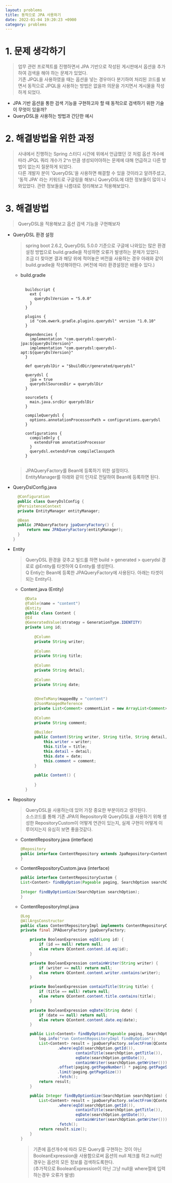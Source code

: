 ```yaml
---
layout: problems 
title: 동적으로 JPA 사용하기 
date: 2022-01-04 19:20:23 +0900 
category: problems
---
```

# 1. 문제 생각하기
> 업무 관련 프로젝트를 진행하면서 JPA 기반으로 작성된 게시판에서 옵션을 추가하여 검색을 해야 하는 문제가 있었다.  
> 기존 JPQL을 사용하였을 때는 옵션을 넣는 경우마다 분기하여 처리된 코드를 보면서 
> 동적으로 JPQL을 사용하는 방법은 없을까 의문을 가지면서 게시물을 작성하게 되었다.

+ JPA 기반 옵션을 통한 검색 기능을 구현하고자 할 때 동적으로 검색하기 위한 기술이 무엇이 있을까?
+ QueryDSL을 사용하는 방법과 간단한 예시

# 2. 해결방법을 위한 과정

> 사내에서 진행하는 Spring 스터디 시간에 위에서 언급했던 것 처럼 옵션 개수에 따라 JPQL 쿼리 개수가 2^n 만큼 생성되어야하는 문제에 대해 언급하고 다른 방법이 없는지 질문하게 되었다.  
> 다른 개발자 분이 'QueryDSL'을 사용하면 해결할 수 있을 것이라고 알려주셨고,
> '동적 JPA' 라는 키워드로 구글링을 해보니 QueryDSL에 대한 정보들이 많이 나와있었다.
> 관련 정보들을 나름대로 정리해보고 적용해보았다.

# 3. 해결방법

> QueryDSL을 적용해보고 옵션 검색 기능을 구현해보자

+ QueryDSL 환경 설정
  > spring boot 2.6.2, QueryDSL 5.0.0 기준으로 구글에 나와있는 많은 환경 설정 방법으로 build.gradle을 작성하면 오류가 발생하는 문제가 있었다.  
  > 조금 더 찾아본 결과 해당 위에 적어놓은 버전을 사용하는 경우 아래와 같이 build.gradle을 작성해야한다. (버전에 따라 환경설정은 바뀔수 있다.)

  + build.gradle
    <pre>
      <code>
      buildscript {
        ext {
          queryDslVersion = "5.0.0"
        }
      }
  
      plugins {
        id "com.ewerk.gradle.plugins.querydsl" version "1.0.10"
      }
  
      dependencies {
        implementation "com.querydsl:querydsl-jpa:${queryDslVersion}"
        implementation "com.querydsl:querydsl-apt:${queryDslVersion}"
      }
  
      def querydslDir = "$buildDir/generated/querydsl"
  
      querydsl {
        jpa = true
        querydslSourcesDir = querydslDir
      }
  
      sourceSets {
        main.java.srcDir querydslDir
      }
  
      compileQuerydsl {
        options.annotationProcessorPath = configurations.querydsl
      }
  
      configurations {
        compileOnly {
          extendsFrom annotationProcessor
        }
        querydsl.extendsFrom compileClasspath
      }
      </code>
    </pre>

  > JPAQueryFactory를 Bean에 등록하기 위한 설정이다.  
  > EntityManager를 아래와 같이 인자로 전달하여 Bean에 등록하면 된다.
  
+ QueryDslConfig.java
    
    ```java
      @Configuration
      public class QueryDslConfig {
      @PersistenceContext
      private EntityManager entityManager;
  
      @Bean
      public JPAQueryFactory jpaQueryFactory() {
          return new JPAQueryFactory(entityManager);
      }
    }
    ```
  
+ Entity
  > QueryDSL 환경을 갖추고 빌드를 하면 build > generated > querydsl 경로로 @Entity를 타겟하여 Q Entity를 생성한다.  
  > Q Entiy는 Bean에 등록한 JPAQueryFactory에 사용된다. 아래는 타겟이되는 Entity다.
  
  + Content.java (Entity)
    ```java
      @Data
      @Table(name = "content")
      @Entity
      public class Content {
      @Id
      @GeneratedValue(strategy = GenerationType.IDENTITY)
      private Long id;
      
          @Column
          private String writer;
      
          @Column
          private String title;
      
          @Column
          private String detail;
      
          @Column
          private String date;
      
      
          @OneToMany(mappedBy = "content")
          @JsonManagedReference
          private List<Comment> commentList = new ArrayList<Comment>();
      
          @Column
          private String comment;
      
          @Builder
          public Content(String writer, String title, String detail, String date, String comment) {
              this.writer = writer;
              this.title = title;
              this.detail = detail;
              this.date = date;
              this.comment = comment;
          }
      
          public Content() {
      
          }
      }
      ```
+ Repository
  > QueryDSL을 사용하는데 있어 가장 중요한 부분이라고 생각된다.  
  > 소스코드를 통해 기존 JPA의 Repository와 QueryDSL을 사용하기 위해 생성한 RepositoryCustom이 어떻게 연관이 있는지,
  > 실제 구현이 어떻게 이루어지는지 유심히 보면 좋을것같다.
  + ContentRepository.java (interface)
    ```java
    @Repository
    public interface ContentRepository extends JpaRepository<Content, Long>, ContentRepositoryCustom {
    }
    ```
  + ContentRepositoryCustom.java (interface)
    ```java
    public interface ContentRepositoryCustom {
    List<Content> findByOption(Pageable paging, SearchOption searchOption);
      
    Integer findByOptionSize(SearchOption searchOption);
    }
    ```
  + ContentRepositoryImpl.java
    ```java
    @Log
    @AllArgsConstructor
    public class ContentRepositoryImpl implements ContentRepositoryCustom {
    private final JPAQueryFactory jpaQueryFactory;
    
        private BooleanExpression eqId(Long id) {
            if (id == null) return null;
            else return QContent.content.id.eq(id);
        }
    
        private BooleanExpression containWriter(String writer) {
            if (writer == null) return null;
            else return QContent.content.writer.contains(writer);
        }
    
        private BooleanExpression containTitle(String title) {
            if (title == null) return null;
            else return QContent.content.title.contains(title);
        }
    
        private BooleanExpression eqDate(String date) {
            if (date == null) return null;
            else return QContent.content.date.eq(date);
        }
    
        public List<Content> findByOption(Pageable paging, SearchOption searchOption) {
            log.info("run ContentRepositoryImpl findByOption");
            List<Content> result = jpaQueryFactory.selectFrom(QContent.content)
                    .where(eqId(searchOption.getId()),
                            containTitle(searchOption.getTitle()),
                            eqDate(searchOption.getDate()),
                            containWriter(searchOption.getWriter()))
                    .offset(paging.getPageNumber() * paging.getPageSize())
                    .limit(paging.getPageSize())
                    .fetch();
            return result;
        }
    
        public Integer findByOptionSize(SearchOption searchOption) {
            List<Content> result = jpaQueryFactory.selectFrom(QContent.content)
                    .where(eqId(searchOption.getId()),
                            containTitle(searchOption.getTitle()),
                            eqDate(searchOption.getDate()),
                            containWriter(searchOption.getWriter()))
                    .fetch();
            return result.size();
        }
    }
    ```
    > 기존에 옵션개수에 따라 모든 Query를 구현하는 것이 아닌 BooleanExpression을 사용함으로써
    > 옵션의 null 체크를 하고 null인 경우는 옵션의 모든 정보를 검색하도록한다.  
    > (추가적으로 BooleanExpression이 아닌 그냥 null을 where절에 입력하는경우 오류가 발생)
